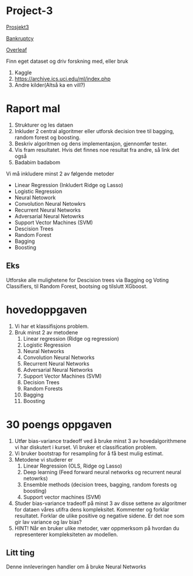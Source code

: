 # Project-3

[Prosjekt3](https://compphysics.github.io/MachineLearning/doc/Projects/2021/Project3/pdf/Project3.pdf)

[Bankruptcy](https://www.kaggle.com/fedesoriano/company-bankruptcy-prediction)

[Overleaf](https://www.overleaf.com/project/61b34bd3ea7156320da12e0c)

Finn eget dataset og driv forskning med, eller bruk
1. Kaggle
2. https://archive.ics.uci.edu/ml/index.php
3. Andre kilder(Altså ka en vill?)

# Raport mal
1. Strukturer og les dataen
2. Inkluder 2 central algoritmer eller utforsk decision tree til bagging, random forest og boosting.
3. Beskriv algoritmen og dens implementasjon, gjennomfør tester.
4. Vis fram resultatet. Hvis det finnes noe resultat fra andre, så link det også
5. Badabim badabom

Vi må inkludere minst 2 av følgende metoder
- Linear Regression (Inkludert Ridge og Lasso)
- Logistic Regression
- Neural Netowork
- Convolution Neural Netowkrs
- Recurrent Neural Networks
- Adversarial Neural Netowrks
- Support Vector Machines (SVM)
- Descision Trees
- Random Forest
- Bagging
- Boosting

## Eks
Utforske alle mulighetene for Descision trees via Bagging og Voting Classifiers, til Random Forest, bootsing og tilslutt XGboost.

# hovedoppgaven
1. Vi har et klassifisjons problem.
2. Bruk minst 2 av metodene
    1. Linear regression (Ridge og regression)
    2. Logistic Regression
    3. Neural Networks
    4. Convolution Neural Networks
    5. Recurrent Neural Networks
    6. Adversarial Neural Networks
    7. Support Vector Machines (SVM)
    8. Decision Trees
    9. Random Forests
    10. Bagging
    11. Boosting

# 30 poengs oppgaven

1. Utfør bias-variance tradeoff ved å bruke minst 3 av hovedalgorithmene vi har diskutert i kurset. Vi bruker et classification problem.
2. Vi bruker bootstrap for resampling for å få best mulig estimat.
3. Metodene vi studerer er
    1. Linear Regression (OLS, Ridge og Lasso)
    2. Deep learning (Feed forward neural networks og recurrent neural netowrks)
    3. Ensemble methods (decision trees, bagging, random forests og boosting)
    4. Support vector machines (SVM)
4. Studer bias-variance tradeoff på minst 3 av disse settene av algoritmer for dataen våres utifra dens kompleksitet. Kommenter og forklar resultatet. Forklar de ulike positive og negative sidene. Er det noe som gir lav variance og lav bias?
5. HINT! Når en bruker ulike metoder, vær oppmerksom på hvordan du representerer kompleksiteten av modellen.

<!-- # Oppgaven

1. Skriv kode SVM'er og/ekker Decision trees/Random forest/Bagging/Boosting eller bruk tilgjenlige funksjonaliteter scikit-learn, tensorflow, etc.
2. Inkluder estimatene fra prosjekt 1 og 2, altså R2, MSE, confusion matrix, accuracy score, infromation gain, ROC og Cumulative gains kurver og andre relevante. Cross-validation og/Eller bootstrap hvis en trenger
3. Utforsk de ulike aktiverings funksjonene i deep learning og ulike tilnærminger til Stochastic Gradient Descent.
4. Hvis mulig, knytt datasettene opp mot eksisterenede research og analyser derifra. -->

## Litt ting
Denne innleveringen handler om å bruke Neural Networks 